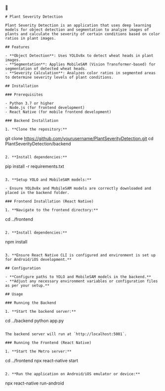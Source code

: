 🌿

```
# Plant Severity Detection

Plant Severity Detection is an application that uses deep learning models for object detection and segmentation to analyze images of plants and calculate the severity of certain conditions based on color ratios in plant images.

## Features

- **Object Detection**: Uses YOLOv8x to detect wheat heads in plant images.
- **Segmentation**: Applies MobileSAM (Vision Transformer-based) for segmentation of detected wheat heads.
- **Severity Calculation**: Analyzes color ratios in segmented areas to determine severity levels of plant conditions.

## Installation

### Prerequisites

- Python 3.7 or higher
- Node.js (for frontend development)
- React Native (for mobile frontend development)

### Backend Installation

1. **Clone the repository:**

   ```
   git clone https://github.com/yourusername/PlantSeverityDetection.git
   cd PlantSeverityDetection/backend
   ```

2. **Install dependencies:**

   ```
   pip install -r requirements.txt
   ```

3. **Setup YOLO and MobileSAM models:**
   
   - Ensure YOLOv8x and MobileSAM models are correctly downloaded and placed in the backend folder.

### Frontend Installation (React Native)

1. **Navigate to the frontend directory:**

   ```
   cd ../frontend
   ```

2. **Install dependencies:**

   ```
   npm install
   ```

3. **Ensure React Native CLI is configured and environment is set up for Android/iOS development.**

## Configuration

- **Configure paths to YOLO and MobileSAM models in the backend.**
- **Adjust any necessary environment variables or configuration files as per your setup.**

## Usage

### Running the Backend

1. **Start the backend server:**

   ```
   cd ../backend
   python app.py
   ```

   The backend server will run at `http://localhost:5001`.

### Running the Frontend (React Native)

1. **Start the Metro server:**

   ```
   cd ../frontend
   npx react-native start
   ```

2. **Run the application on Android/iOS emulator or device:**

   ```
   npx react-native run-android
   ```

```
